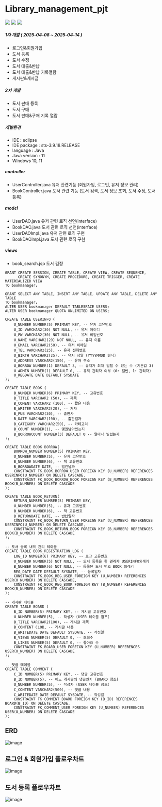 # Library_management_pjt

  <img src="https://img.shields.io/badge/java-007396?style=for-the-badge&logo=java&logoColor=white"> 
  <img src="https://img.shields.io/badge/oracle-F80000?style=for-the-badge&logo=oracle&logoColor=white"> 
  <img src="https://img.shields.io/badge/spring-6DB33F?style=for-the-badge&logo=spring&logoColor=white"> 

##### 1차 개발 ( 2025-04-08 ~ 2025-04-14 )
- 로그인&회원가입
- 도서 등록
- 도서 수정
- 도서 대출&반납
- 도서 대출&반납 기록열람
- 게시판&게시글

##### 2차 개발
- 도서 판매 등록
- 도서 구매
- 도서 판매&구매 기록 열람

##### 개발환경
- IDE : eclipse
- IDE package : sts-3.9.18.RELEASE
- language : Java
- Java version : 11
- Windows 10, 11

##### controller
- UserController.java
  유저 관련기능 (회원가입, 로그인, 유저 정보 관리)
- BookController.java
  도서 관련 기능 (도서 검색, 도서 정보 조회, 도서 수정, 도서 등록)

##### model
- UserDAO.java
  유저 관련 로직 선언(interface)
- BookDAO.java
  도서 관련 로직 선언(interface)
- UserDAOImpl.java
  유저 관련 로직 구현
- BookDAOImpl.java
  도서 관련 로직 구현

##### views
- book_search.jsp
  도서 검정
```
GRANT CREATE SESSION, CREATE TABLE, CREATE VIEW, CREATE SEQUENCE, 
      CREATE SYNONYM, CREATE PROCEDURE, CREATE TRIGGER, CREATE MATERIALIZED VIEW 
TO bookmanager;

GRANT SELECT ANY TABLE, INSERT ANY TABLE, UPDATE ANY TABLE, DELETE ANY TABLE 
TO bookmanager;
ALTER USER bookmanager DEFAULT TABLESPACE USERS;
ALTER USER bookmanager QUOTA UNLIMITED ON USERS;

CREATE TABLE USERINFO (
    U_NUMBER NUMBER(5) PRIMARY KEY, -- 유저 고유번호
    U_ID VARCHAR2(30) NOT NULL, -- 유저 아이디
    U_PW VARCHAR2(30) NOT NULL, -- 유저 비밀번호
    U_NAME VARCHAR2(20) NOT NULL, -- 유저 이름
    U_EMAIL VARCHAR2(50), -- 유저 이메일
    U_TEL VARCHAR2(25), -- 유저 전화번호
    U_BIRTH VARCHAR2(25), -- 유저 생일 (YYYYMMDD 형식)
    U_ADDRESS VARCHAR2(150), -- 유저 주소
    U_BORROW NUMBER(1) DEFAULT 3, -- 유저가 최대 빌릴 수 있는 수 (기본값 3)
    U_ADMIN NUMBER(1) DEFAULT 0, -- 유저 관리자 여부 (0: 일반, 1: 관리자)
    U_REGDATE DATE DEFAULT SYSDATE
);

CREATE TABLE BOOK (
    B_NUMBER NUMBER(6) PRIMARY KEY, -- 고유번호
    B_TITLE VARCHAR2 (50), -- 제목
    B_COMENT VARCHAR2 (100), -- 짧은 내용
    B_WRITER VARCHAR2(20), -- 저자
    B_PUB VARCHAR2(30), -- 출판사
    B_DATE VARCHAR2(100), -- 출판일자
    B_CATEGORY VARCHAR2(50), -- 카테고리
    B_COUNT NUMBER(1), -- 몇권남아있는지
    B_BORROWCOUNT NUMBER(3) DEFAULT 0 -- 얼마나 빌렸는지
);

CREATE TABLE BOOK_BORROW(
    BORROW_NUMBER NUMBER(5) PRIMARY KEY,
    U_NUMBER NUMBER(5), -- 유저 고유번호
    B_NUMBER NUMBER(6), -- 책 고유번호
    B_BORROWDATE DATE, -- 빌린날짜
    CONSTRAINT FK_BOOK_BORROW_USER FOREIGN KEY (U_NUMBER) REFERENCES USERINFO(U_NUMBER) ON DELETE CASCADE,
    CONSTRAINT FK_BOOK_BORROW_BOOK FOREIGN KEY (B_NUMBER) REFERENCES BOOK(B_NUMBER) ON DELETE CASCADE
);

CREATE TABLE BOOK_RETURN(
    RETURN_NUMBER NUMBER(5) PRIMARY KEY,
    U_NUMBER NUMBER(5), -- 유저 고유번호
    B_NUMBER NUMBER(6), -- 책 고유번호
    B_RETURNDATE DATE, -- 반납일자
    CONSTRAINT FK_BOOK_RETURN_USER FOREIGN KEY (U_NUMBER) REFERENCES USERINFO(U_NUMBER) ON DELETE CASCADE,
    CONSTRAINT FK_BOOK_RETURN_BOOK FOREIGN KEY (B_NUMBER) REFERENCES BOOK(B_NUMBER) ON DELETE CASCADE
);

-- 도서 등록 내역 관리 테이블
CREATE TABLE BOOK_REGISTRATION_LOG (
    LOG_ID NUMBER(6) PRIMARY KEY, -- 로그 고유번호
    U_NUMBER NUMBER(5) NOT NULL, -- 도서 등록을 한 관리자 USERINFO외례키
    B_NUMBER NUMBER(6) NOT NULL, -- 등록된 도서 번호 BOOK 외례키
    REG_DATE DATE DEFAULT SYSDATE, -- 등록일자
    CONSTRAINT FK_BOOK_REG_USER FOREIGN KEY (U_NUMBER) REFERENCES USER(U_NUMBER) ON DELETE CASCADE,
    CONSTRAINT FK_BOOK_REG_BOOK FOREIGN KEY (B_NUMBER) REFERENCES BOOK(B_NUMBER) ON DELETE CASCADE
);

-- 게시판 테이블
CREATE TABLE BOARD (
    B_ID NUMBER(5) PRIMARY KEY, -- 게시글 고유번호
    U_NUMBER NUMBER(5), -- 작성자 (USER 테이블 참조)
    B_TITLE VARCHAR2(100), -- 게시글 제목
    B_CONTENT CLOB, -- 게시글 내용
    B_WRITEDATE DATE DEFAULT SYSDATE, -- 작성일
    B_VIEWS NUMBER(5) DEFAULT 0, -- 조회수
    B_LIKES NUMBER(5) DEFAULT 0, -- 좋아요 수
    CONSTRAINT FK_BOARD_USER FOREIGN KEY (U_NUMBER) REFERENCES USER(U_NUMBER) ON DELETE CASCADE
);

-- 댓글 테이블
CREATE TABLE COMMENT (
    C_ID NUMBER(5) PRIMARY KEY, -- 댓글 고유번호
    B_ID NUMBER(5), -- 어느 게시글의 댓글인지 (BOARD 참조)
    U_NUMBER NUMBER(5), -- 작성자 (USER 테이블 참조)
    C_CONTENT VARCHAR2(500), -- 댓글 내용
    C_WRITEDATE DATE DEFAULT SYSDATE, -- 작성일
    CONSTRAINT FK_COMMENT_BOARD FOREIGN KEY (B_ID) REFERENCES BOARD(B_ID) ON DELETE CASCADE,
    CONSTRAINT FK_COMMENT_USER FOREIGN KEY (U_NUMBER) REFERENCES USER(U_NUMBER) ON DELETE CASCADE
);
```

## ERD
![image](https://github.com/user-attachments/assets/e37eb2fd-e6f8-457a-8bf0-caaeecd9eebb)

## 로그인 & 회원가입 플로우차트
![image](https://github.com/user-attachments/assets/42c9b8b7-f470-4843-82bc-3ed59fce2352)

## 도서 등록 플로우차트
![image](https://github.com/user-attachments/assets/ddda9356-1cb5-4e6b-aa1d-6a7f0d169dc4)

